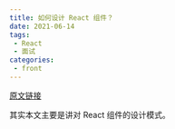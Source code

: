 ```yaml
---
title: 如何设计 React 组件？
date: 2021-06-14
tags:
 - React
 - 面试
categories:
 - front
---
```


[原文链接](https://kaiwu.lagou.com/course/courseInfo.htm?courseId=566#/detail/pc?id=5795)

其实本文主要是讲对 React 组件的设计模式。
